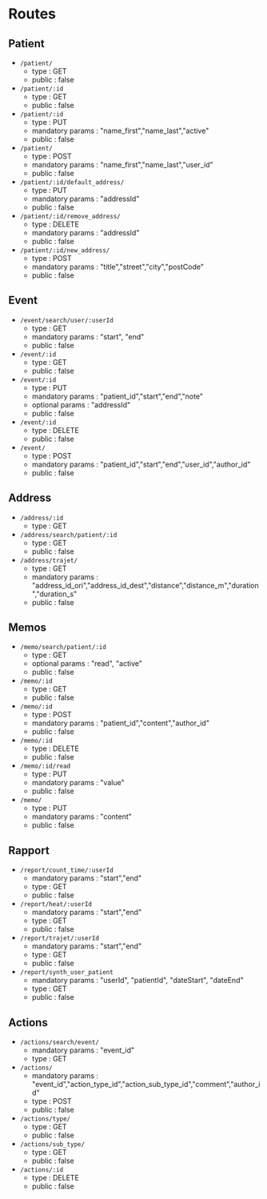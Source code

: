 # Routes

## Patient

* `/patient/`
    * type : GET
    * public : false
* `/patient/:id`
    * type : GET
    * public : false
* `/patient/:id`
    * type : PUT
    * mandatory params : "name_first","name_last","active"
    * public : false
* `/patient/`
    * type : POST
    * mandatory params : "name_first","name_last","user_id"
    * public : false
* `/patient/:id/default_address/`
    * type : PUT
    * mandatory params : "addressId"
    * public : false
* `/patient/:id/remove_address/`
    * type : DELETE
    * mandatory params : "addressId"
    * public : false
* `/patient/:id/new_address/`
    * type : POST
    * mandatory params : "title","street","city","postCode"
    * public : false
    
## Event

* `/event/search/user/:userId`
    * type : GET
    * mandatory params : "start", "end"
    * public : false
* `/event/:id`
    * type : GET
    * public : false
* `/event/:id`
    * type : PUT
    * mandatory params : "patient_id","start","end","note"
    * optional params : "addressId"
    * public : false
* `/event/:id`
    * type : DELETE
    * public : false
* `/event/`
    * type : POST
    * mandatory params : "patient_id","start","end","user_id","author_id"
    * public : false
    
## Address

* `/address/:id`
    * type : GET
* `/address/search/patient/:id`
    * type : GET
    * public : false
* `/address/trajet/`
    * type : GET
    * mandatory params : "address_id_ori","address_id_dest","distance","distance_m","duration","duration_s"
    * public : false

## Memos

* `/memo/search/patient/:id`
    * type : GET
    * optional params : "read", "active"
    * public : false
* `/memo/:id`
    * type : GET
    * public : false
* `/memo/:id`
    * type : POST
    * mandatory params : "patient_id","content","author_id"
    * public : false
* `/memo/:id`
    * type : DELETE
    * public : false
* `/memo/:id/read`
    * type : PUT
    * mandatory params : "value"
    * public : false
* `/memo/`
    * type : PUT
    * mandatory params : "content"
    * public : false
   
## Rapport

* `/report/count_time/:userId`
    * mandatory params : "start","end"
    * type : GET
    * public : false
* `/report/heat/:userId`
    * mandatory params : "start","end"
    * type : GET
    * public : false
* `/report/trajet/:userId`
    * mandatory params : "start","end"
    * type : GET
    * public : false
* `/report/synth_user_patient`
    * mandatory params : "userId", "patientId", "dateStart", "dateEnd"
    * type : GET
    * public : false
    
## Actions

* `/actions/search/event/`
    * mandatory params : "event_id"
    * type : GET
* `/actions/`
    * mandatory params : "event_id","action_type_id","action_sub_type_id","comment","author_id"
    * type : POST
    * public : false
* `/actions/type/`
    * type : GET
    * public : false
* `/actions/sub_type/`
    * type : GET
    * public : false
* `/actions/:id`
    * type : DELETE
    * public : false
